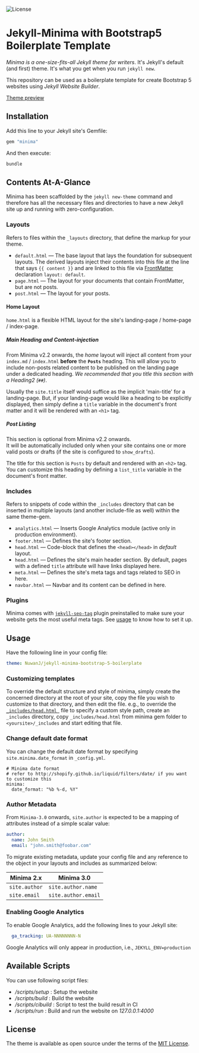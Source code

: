 ![License](https://img.shields.io/badge/license-MIT-blue)

# Jekyll-Minima with Bootstrap5 Boilerplate Template

*Minima is a one-size-fits-all Jekyll theme for writers*. It's Jekyll's default (and first) theme. It's what you get when you run `jekyll new`.

This repository can be used as a boilerplate template for create Bootstrap 5 websites using *Jekyll Website Builder*.

[Theme preview](https://nuwanj.github.io/jekyll-minima-bootstrap-5-boilerplate/)

## Installation

Add this line to your Jekyll site's Gemfile:

```ruby
gem "minima"
```

And then execute:
```sh
bundle
```

## Contents At-A-Glance

Minima has been scaffolded by the `jekyll new-theme` command and therefore has all the necessary files and directories to have a new Jekyll site up and running with zero-configuration.

### Layouts

Refers to files within the `_layouts` directory, that define the markup for your theme.

  - `default.html` &mdash; The base layout that lays the foundation for subsequent layouts. The derived layouts inject their contents into this file at the line that says ` {{ content }} ` and are linked to this file via [FrontMatter](https://jekyllrb.com/docs/frontmatter/) declaration `layout: default`.
  - `page.html` &mdash; The layout for your documents that contain FrontMatter, but are not posts.
  - `post.html` &mdash; The layout for your posts.

#### Home Layout

`home.html` is a flexible HTML layout for the site's landing-page / home-page / index-page. <br/>

##### *Main Heading and Content-injection*

From Minima v2.2 onwards, the *home* layout will inject all content from your `index.md` / `index.html` **before** the **`Posts`** heading. This will allow you to include non-posts related content to be published on the landing page under a dedicated heading. *We recommended that you title this section with a Heading2 (`##`)*.

Usually the `site.title` itself would suffice as the implicit 'main-title' for a landing-page. But, if your landing-page would like a heading to be explicitly displayed, then simply define a `title` variable in the document's front matter and it will be rendered with an `<h1>` tag.

##### *Post Listing*

This section is optional from Minima v2.2 onwards.<br/>
It will be automatically included only when your site contains one or more valid posts or drafts (if the site is configured to `show_drafts`).

The title for this section is `Posts` by default and rendered with an `<h2>` tag. You can customize this heading by defining a `list_title` variable in the document's front matter.


### Includes

Refers to snippets of code within the `_includes` directory that can be inserted in multiple layouts (and another include-file as well) within the same theme-gem.

  - `analytics.html` &mdash; Inserts Google Analytics module (active only in production environment).
  - `footer.html` &mdash; Defines the site's footer section.
  - `head.html` &mdash; Code-block that defines the `<head></head>` in *default* layout.
  - `head.html` &mdash; Defines the site's main header section. By default, pages with a defined `title` attribute will have links displayed here.
  - `meta.html` &mdash; Defines the site's meta tags and tags related to SEO in here.
  - `navbar.html` &mdash; Navbar and its content can be defined in here.

### Plugins

Minima comes with [`jekyll-seo-tag`](https://github.com/jekyll/jekyll-seo-tag) plugin preinstalled to make sure your website gets the most useful meta tags. See [usage](https://github.com/jekyll/jekyll-seo-tag#usage) to know how to set it up.

## Usage

Have the following line in your config file:

```yaml
theme: NuwanJ/jekyll-minima-bootstrap-5-boilerplate
```

### Customizing templates

To override the default structure and style of minima, simply create the concerned directory at the root of your site, copy the file you wish to customize to that directory, and then edit the file.
e.g., to override the [`_includes/head.html `](_includes/head.html) file to specify a custom style path, create an `_includes` directory, copy `_includes/head.html` from minima gem folder to `<yoursite>/_includes` and start editing that file.

### Change default date format

You can change the default date format by specifying `site.minima.date_format`
in `_config.yml`.

```
# Minima date format
# refer to http://shopify.github.io/liquid/filters/date/ if you want to customize this
minima:
  date_format: "%b %-d, %Y"
```

### Author Metadata

From `Minima-3.0` onwards, `site.author` is expected to be a mapping of attributes instead of a simple scalar value:

```yaml
author:
  name: John Smith
  email: "john.smith@foobar.com"
```

To migrate existing metadata, update your config file and any reference to the object in your layouts and includes as summarized below:

Minima 2.x    | Minima 3.0
------------- | -------------------
`site.author` | `site.author.name`
`site.email`  | `site.author.email`


### Enabling Google Analytics

To enable Google Analytics, add the following lines to your Jekyll site:

```yaml
  ga_tracking: UA-NNNNNNNN-N
```

Google Analytics will only appear in production, i.e., `JEKYLL_ENV=production`

## Available Scripts

You can use following script files:
- */scripts/setup* : Setup the website
- */scripts/build* : Build the website
- */scripts/cibuild* : Script to test the build result in CI
- */scripts/run* : Build and run the website on *127.0.0.1:4000*

## License

The theme is available as open source under the terms of the [MIT License](http://opensource.org/licenses/MIT).
